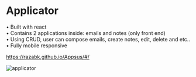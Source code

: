 # Applicator

• Built with react\
• Contains 2 applications inside: emails and notes (only front end)\
• Using CRUD, user can compose emails, create notes, edit, delete and etc..\
• Fully mobile responsive

https://razabk.github.io/Appsus/#/

![applicator](https://user-images.githubusercontent.com/85071405/131235783-a88283e5-13e1-41ac-be44-aa110b13d733.png)


